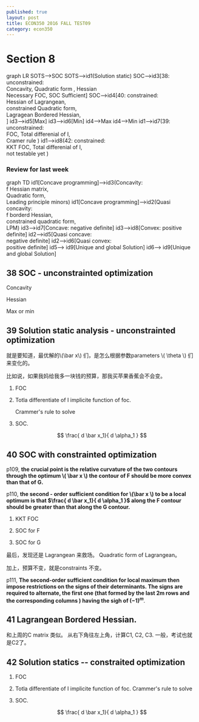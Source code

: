 ```yaml
---
published: true
layout: post
title: ECON350 2016 FALL TEST09
category: econ350
---
```

<!--
<script src="//cdn.rawgit.com/knsv/mermaid/master/dist/mermaid.min.js"></script>
<link rel="stylesheet" href="//cdn.rawgit.com/knsv/mermaid/master/dist/mermaid.css">
<script>mermaid.initialize({startOnLoad:true});</script>
-->

# Section 8

<div class="mermaid">
 graph LR
     SOTS-->SOC
     SOTS-->id1(Solution static)
     SOC-->id3[38: unconstrained: <br> Concavity, Quadratic form , Hessian  <br> Necessary FOC, SOC Sufficient]
     SOC-->id4[40: constrained:<br> Hessian of Lagrangean, <br>constrained Quadratic form,<br> Lagragean Bordered Hessian, <br>    ]
     id3-->id5[Max]
     id3-->id6[Min]
     id4-->Max
     id4-->Min
     id1-->id7(39: unconstrained:<br> FOC, Total differenial of I,<br> Cramer rule  )
     id1-->id8(42: constrained: <br> KKT FOC, Total differenial of I,<br> not testable yet  )
 </div>


### Review for last week


<div class="mermaid">
graph TD
    id1[Concave programming]-->id3(Concavity: <br>f  Hessian matrix,<br> Quadratic form, <br>Leading principle minors)
    id1[Concave programming]-->id2(Quasi concavity: <br>f borderd Hessian, <br>constrained quadratic form, <br>LPM)
    id3-->id7[Concave: negative definite]
    id3-->id8[Convex: positive definite]
    id2-->id5[Quasi concave: <br>negative definite]
    id2-->id6[Quasi convex: <br>positive definite]
    id5--> id9[Unique and global Solution]
    id6--> id9[Unique and global Solution]
 </div>


## 38 SOC - unconstrainted optimization

Concavity 


Hessian

Max or min

## 39 Solution static analysis - unconstrainted optimization

就是要知道，最优解的\\(\bar x\\) 们，是怎么根据参数parameters \\( \theta \\) 们来变化的。

比如说，如果我妈给我多一块钱的预算，那我买苹果香蕉会不会变。

 1. FOC

 2. Totla differentiate of I implicite function of foc.
 
 	 Crammer's rule to solve 

 3. SOC.  

 $$
  \frac{ d \bar x_1}{ d \alpha_1  }
 $$

## 40 SOC with constrainted optimization

p109, **the crucial point is the relative curvature of the two contours through the optimum \\( \bar x \\) the contour of F should be more convex than that of G.**

p110, **the second - order sufficient condition for \\(\bar x \\) to be a local optimum is that $\frac{ d \bar x_1}{ d \alpha_1  }$ along the F contour should be greater than that along the G contour.**




  1. KKT FOC

  2. SOC for F

  3. SOC for G

  最后，发现还是 Lagrangean 来救场。 Quadratic form of Lagrangean。

  加上，预算不变，就是constraints 不变。

p111, **The second-order sufficient condition for local maximum then impose restrictions on the signs of their determinants. The signs are required to alternate, the first one (that formed by the last 2m rows and the corresponding columns ) having the sigh of $(-1)^m$**. 


## 41 Lagrangean Bordered Hessian.

和上周的C matrix 类似。 从右下角往左上角，计算C1, C2, C3. 
一般，考试也就是C2了。

## 42 Solution statics -- constraited optimization


 1. FOC

 2. Totla differentiate of I implicite function of foc.
	 Crammer's rule to solve 
 3. SOC.

 $$
  \frac{ d \bar x_1}{ d \alpha_1  }
 $$
